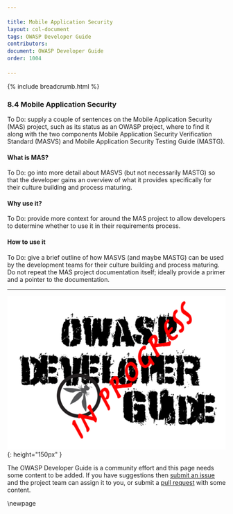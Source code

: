 ```yaml
---

title: Mobile Application Security
layout: col-document
tags: OWASP Developer Guide
contributors:
document: OWASP Developer Guide
order: 1004

---
```


{% include breadcrumb.html %}

### 8.4 Mobile Application Security

To Do: supply a couple of sentences on the Mobile Application Security (MAS) project, such as its status as an OWASP project,
where to find it along with the two components Mobile Application Security Verification Standard (MASVS)
and Mobile Application Security Testing Guide (MASTG).

#### What is MAS?

To Do: go into more detail about MASVS (but not necessarily MASTG) so that the developer gains an overview
of what it provides specifically for their culture building and process maturing.

#### Why use it?

To Do: provide more context for around the MAS project to allow developers
to determine whether to use it in their requirements process.

#### How to use it

To Do: give a brief outline of how MASVS (and maybe MASTG) can be used by the development teams
for their culture building and process maturing.
Do not repeat the MAS project documentation itself; ideally provide a primer and a pointer to the documentation.

----

![Developer Guide](../assets/images/dg_wip.png "OWASP Developer Guide"){: height="150px" }

The OWASP Developer Guide is a community effort and this page needs some content to be added.
If you have suggestions then [submit an issue][issue1004] and the project team can assign it to you,
or submit a [pull request][pr] with some content.

[issue1004]: https://github.com/OWASP/www-project-developer-guide/issues/new?labels=enhancement&template=request.md&title=Update:%2010-culture-building-process-maturing/04-mas
[pr]: https://github.com/OWASP/www-project-developer-guide/pulls

\newpage
